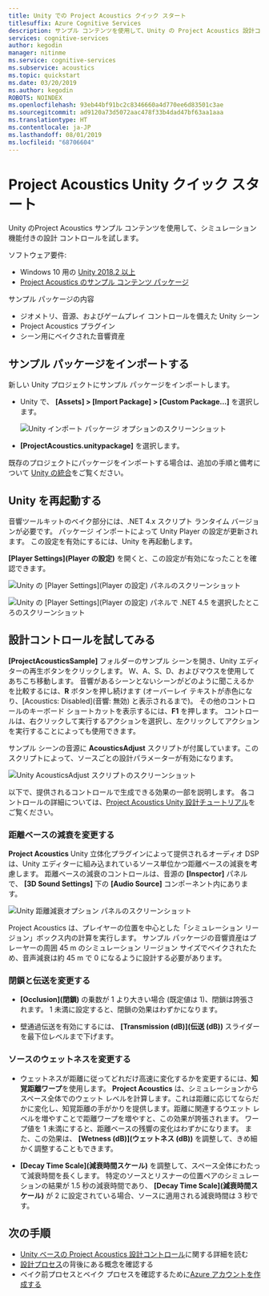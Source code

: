 ```yaml
---
title: Unity での Project Acoustics クイック スタート
titlesuffix: Azure Cognitive Services
description: サンプル コンテンツを使用して、Unity の Project Acoustics 設計コントロールを試し、Windows デスクトップにデプロイします。
services: cognitive-services
author: kegodin
manager: nitinme
ms.service: cognitive-services
ms.subservice: acoustics
ms.topic: quickstart
ms.date: 03/20/2019
ms.author: kegodin
ROBOTS: NOINDEX
ms.openlocfilehash: 93eb44bf91bc2c8346660a4d770ee6d83501c3ae
ms.sourcegitcommit: ad9120a73d5072aac478f33b4dad47bf63aa1aaa
ms.translationtype: HT
ms.contentlocale: ja-JP
ms.lasthandoff: 08/01/2019
ms.locfileid: "68706604"
---
```

# <a name="project-acoustics-unity-quickstart"></a>Project Acoustics Unity クイック スタート
Unity のProject Acoustics サンプル コンテンツを使用して、シミュレーション機能付きの設計 コントロールを試します。

ソフトウェア要件:
* Windows 10 用の [Unity 2018.2 以上](https://unity3d.com)
* [Project Acoustics のサンプル コンテンツ パッケージ](https://www.microsoft.com/download/details.aspx?id=57346)

サンプル パッケージの内容
* ジオメトリ、音源、およびゲームプレイ コントロールを備えた Unity シーン
* Project Acoustics プラグイン 
* シーン用にベイクされた音響資産

## <a name="import-the-sample-package"></a>サンプル パッケージをインポートする
新しい Unity プロジェクトにサンプル パッケージをインポートします。 
* Unity で、 **[Assets] > [Import Package] > [Custom Package...]** を選択します。

    ![Unity インポート パッケージ オプションのスクリーンショット](media/import-package.png)  

* **[ProjectAcoustics.unitypackage]** を選択します。

既存のプロジェクトにパッケージをインポートする場合は、追加の手順と備考について [Unity の統合](unity-integration.md)をご覧ください。

## <a name="restart-unity"></a>Unity を再起動する
音響ツールキットのベイク部分には、.NET 4.x スクリプト ランタイム バージョンが必要です。 パッケージ インポートによって Unity Player の設定が更新されます。 この設定を有効にするには、Unity を再起動します。

**[Player Settings]\(Player の設定\)** を開くと、この設定が有効になったことを確認できます。

![Unity の [Player Settings]\(Player の設定\) パネルのスクリーンショット](media/player-settings.png)

![Unity の [Player Settings]\(Player の設定\) パネルで .NET 4.5 を選択したところのスクリーンショット](media/net45.png)

## <a name="experiment-with-design-controls"></a>設計コントロールを試してみる
**[ProjectAcousticsSample]** フォルダーのサンプル シーンを開き、Unity エディターの再生ボタンをクリックします。 W、A、S、D、およびマウスを使用してあちこち移動します。 音響があるシーンとないシーンがどのように聞こえるかを比較するには、**R** ボタンを押し続けます (オーバーレイ テキストが赤色になり、[Acoustics: Disabled]\(音響: 無効\) と表示されるまで)。 その他のコントロールのキーボード ショートカットを表示するには、**F1** を押します。 コントロールは、右クリックして実行するアクションを選択し、左クリックしてアクションを実行することによっても使用できます。

サンプル シーンの音源に **AcousticsAdjust** スクリプトが付属しています。このスクリプトによって、ソースごとの設計パラメーターが有効になります。 

![Unity AcousticsAdjust スクリプトのスクリーンショット](media/acoustics-adjust.png)

以下で、提供されるコントロールで生成できる効果の一部を説明します。 各コントロールの詳細については、[Project Acoustics Unity 設計チュートリアル](unreal-workflow.md)をご覧ください。

### <a name="modify-distance-based-attenuation"></a>距離ベースの減衰を変更する
**Project Acoustics** Unity 立体化プラグインによって提供されるオーディオ DSP は、Unity エディターに組み込まれているソース単位かつ距離ベースの減衰を考慮します。 距離ベースの減衰のコントロールは、音源の **[Inspector]** パネルで、 **[3D Sound Settings]** 下の **[Audio Source]** コンポーネント内にあります。

![Unity 距離減衰オプション パネルのスクリーンショット](media/distance-attenuation.png)

Project Acoustics は、プレイヤーの位置を中心とした「シミュレーション リージョン」ボックス内の計算を実行します。 サンプル パッケージの音響資産はプレーヤーの周囲 45 m のシミュレーション リージョン サイズでベイクされたため、音声減衰は約 45 m で 0 になるように設計する必要があります。

### <a name="modify-occlusion-and-transmission"></a>閉鎖と伝送を変更する
* **[Occlusion]\(閉鎖\)** の乗数が 1 より大きい場合 (既定値は 1)、閉鎖は誇張されます。 1 未満に設定すると、閉鎖の効果はわずかになります。

* 壁通過伝送を有効にするには、 **[Transmission (dB)]\(伝送 (dB)\)** スライダーを最下位レベルまで下げます。 

### <a name="modify-wetness-for-a-source"></a>ソースのウェットネスを変更する
* ウェットネスが距離に従ってどれだけ高速に変化するかを変更するには、**知覚距離ワープ**を使用します。 **Project Acoustics** は、シミュレーションからスペース全体でのウェット レベルを計算します。これは距離に応じてならだかに変化し、知覚距離の手がかりを提供します。距離に関連するウエット レベルを増やすことで距離ワープを増やすと、この効果が誇張されます。 ワープ値を 1 未満にすると、距離ベースの残響の変化はわずかになります。 また、この効果は、 **[Wetness (dB)]\(ウェットネス (dB)\)** を調整して、きめ細かく調整することもできます。

* **[Decay Time Scale]\(減衰時間スケール\)** を調整して、スペース全体にわたって減衰時間を長くします。 特定のソースとリスナーの位置ペアのシミュレーションの結果が 1.5 秒の減衰時間であり、 **[Decay Time Scale]\(減衰時間スケール\)** が 2 に設定されている場合、ソースに適用される減衰時間は 3 秒です。

## <a name="next-steps"></a>次の手順
* [Unity ベースの Project Acoustics 設計コントロール](unity-workflow.md)に関する詳細を読む
* [設計プロセス](design-process.md)の背後にある概念を確認する
* ベイク前プロセスとベイク プロセスを確認するために[Azure アカウントを作成する](create-azure-account.md)

